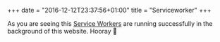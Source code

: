 +++
date = "2016-12-12T23:37:56+01:00"
title = "Serviceworker"
+++

As you are seeing this [Service Workers](https://developers.google.com/web/fundamentals/getting-started/primers/service-workers)
are running successfully in the background of this website. Hooray 🎉

